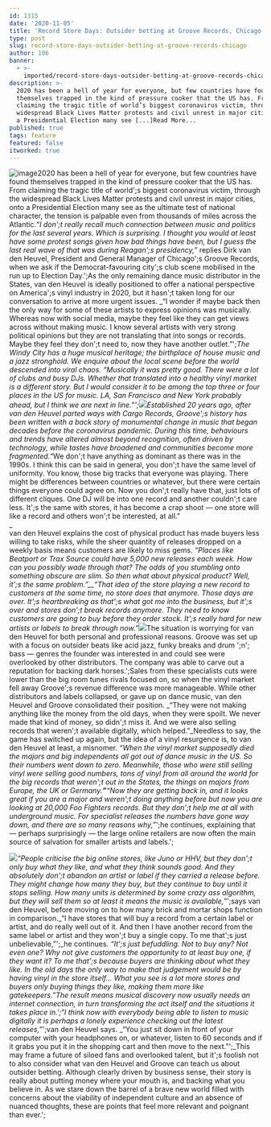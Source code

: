 ```yaml
---
id: 1315
date: '2020-11-05'
title: 'Record Store Days: Outsider betting at Groove Records, Chicago - Loose Lips'
type: post
slug: record-store-days-outsider-betting-at-groove-records-chicago
author: 106
banner:
  - >-
    imported/record-store-days-outsider-betting-at-groove-records-chicago/image1315.jpeg
description: >-
  2020 has been a hell of year for everyone, but few countries have found
  themselves trapped in the kind of pressure cooker that the US has. From
  claiming the tragic title of world’s biggest coronavirus victim, through the
  widespread Black Lives Matter protests and civil unrest in major cities, onto
  a Presidential Election many see [...]Read More...
published: true
tags: feature
featured: false
itworked: true
---
```

![image](../imported/record-store-days-outsider-betting-at-groove-records-chicago/image1315.jpeg)2020 has been a hell of year for everyone, but few countries have found themselves trapped in the kind of pressure cooker that the US has. From claiming the tragic title of world';s biggest coronavirus victim, through the widespread Black Lives Matter protests and civil unrest in major cities, onto a Presidential Election many see as the ultimate test of national character, the tension is palpable even from thousands of miles across the Atlantic._“I don';t really recall much connection between music and politics for the last several years. Which is surprising. I thought you would at least have some protest songs given how bad things have been, but I guess the last real wave of that was during Reagan';s presidency,”_ replies Dirk van den Heuvel, President and General Manager of Chicago';s Groove Records, when we ask if the Democrat-favouring city';s club scene mobilised in the run up to Election Day.';As the only remaining dance music distributor in the States, van den Heuvel is ideally positioned to offer a national perspective on America';s vinyl industry in 2020, but it hasn';t taken long for our conversation to arrive at more urgent issues. _“I wonder if maybe back then the only way for some of these artists to express opinions was musically. Whereas now with social media, maybe they feel like they can get views across without making music. I know several artists with very strong political opinions but they are not translating that into songs or records. Maybe they feel they don';t need to, now they have another outlet.”';_The Windy City has a huge musical heritage; the birthplace of house music and a jazz stronghold. We enquire about the local scene before the world descended into viral chaos. _“Musically it was pretty good. There were a lot of clubs and busy DJs. Whether that translated into a healthy vinyl market is a different story. But I would consider it to be among the top three or four places in the US for music. LA, San Francisco and New York probably ahead, but I think we are next in line.”';_![](/wp-content/uploads/live/img/wysiwyg/5fa177a484e33.jpg)Established 20 years ago, after van den Heuvel parted ways with Cargo Records, Groove';s history has been written with a back story of monumental change in music that began decades before the coronavirus pandemic. During this time, behaviours and trends have altered almost beyond recognition, often driven by technology, while tastes have broadened and communities become more fragmented._“We don';t have anything as dominant as there was in the 1990s. I think this can be said in general, you don';t have the same level of uniformity. You know, those big tracks that everyone was playing. There might be differences between countries or whatever, but there were certain things everyone could agree on. Now you don';t really have that, just lots of different cliques. One DJ will be into one record and another couldn';t care less. It';s the same with stores, it has become a crap shoot — one store will like a record and others won';t be interested, at all.”  
_  
van den Heuvel explains the cost of physical product has made buyers less willing to take risks, while the sheer quantity of releases dropped on a weekly basis means customers are likely to miss gems. _“Places like Beatport or Trax Source could have 5,000 new releases each week. How can you possibly wade through that? The odds of you stumbling onto something obscure are slim. So then what about physical product? Well, it';s the same problem.”__“That idea of the store playing a new record to customers at the same time, no store does that anymore. Those days are over. It';s heartbreaking as that';s what got me into the business, but it';s over and stores don';t break records anymore. They need to know customers are going to buy before they order stock. It';s really hard for new artists or labels to break through now.”_![](/wp-content/uploads/live/img/wysiwyg/5fa177b4e7f44.jpg)The situation is worrying for van den Heuvel for both personal and professional reasons. Groove was set up with a focus on outsider beats like acid jazz, funky breaks and drum ';n'; bass — genres the founder was interested in and could see were overlooked by other distributors. The company was able to carve out a reputation for backing dark horses.';Sales from these specialists cuts were lower than the big room tunes rivals focused on, so when the vinyl market fell away Groove';s revenue difference was more manageable. While other distributors and labels collapsed, or gave up on dance music, van den Heuvel and Groove consolidated their position. _“They were not making anything like the money from the old days, when they were spoilt. We never made that kind of money, so didn';t miss it. And we were also selling records that weren';t available digitally, which helped.”_Needless to say, the game has switched up again, but the idea of a vinyl resurgence is, to van den Heuvel at least, a misnomer. _“When the vinyl market supposedly died the majors and big independents all got out of dance music in the US. So their numbers went down to zero. Meanwhile, those who were still selling vinyl were selling good numbers, tons of vinyl from all around the world for the big records that weren';t out in the States, the things on majors from Europe, the UK or Germany.__”__“Now they are getting back in, and it looks great if you are a major and weren';t doing anything before but now you are looking at 20,000 Foo Fighters records. But they don';t help me at all with underground music. For specialist releases the numbers have gone way down, and there are so many reasons why,”_';he continues, explaining that — perhaps surprisingly — the large online retailers are now often the main source of salvation for smaller artists and labels.';

![](/wp-content/uploads/live/img/wysiwyg/5fa177f310437.jpg)_“People criticise the big online stores, like Juno or HHV, but they don';t only buy what they like, and what they think sounds good. And they absolutely don';t abandon an artist or label if they carried a release before. They might change how many they buy, but they continue to buy until it stops selling. How many units is determined by some crazy ass algorithm, but they will sell them so at least it means the music is available,”_';says van den Heuvel, before moving on to how many brick and mortar shops function in comparison._“I have stores that will buy a record from a certain label or artist, and do really well out of it. And then I have another record from the same label or artist and they won';t buy a single copy. To me that';s just unbelievable,”';_he continues. _“It';s just befuddling. Not to buy any? Not even one? Why not give customers the opportunity to at least buy one, if they want it? To me that';s because buyers are thinking about what they like. In the old days the only way to make that judgement would be by having vinyl in the store itself… What you see is a lot more stores and buyers only buying things they like, making them more like gatekeepers.”_The result means musical discovery now usually needs an internet connection, in turn transforming the act itself and the situations it takes place in._';“I think now with everybody being able to listen to music digitally it is perhaps a lonely experience checking out the latest releases,”_';van den Heuvel says. _“You just sit down in front of your computer with your headphones on, or whatever, listen to 60 seconds and if it grabs you put it in the shopping cart and then move to the next.”';_This may frame a future of siloed fans and overlooked talent, but it';s foolish not to also consider what van den Heuvel and Groove can teach us about outsider betting. Although clearly driven by business sense, their story is really about putting money where your mouth is, and backing what you believe in. As we stare down the barrel of a brave new world filled with concerns about the viability of independent culture and an absence of nuanced thoughts, these are points that feel more relevant and poignant than ever.';